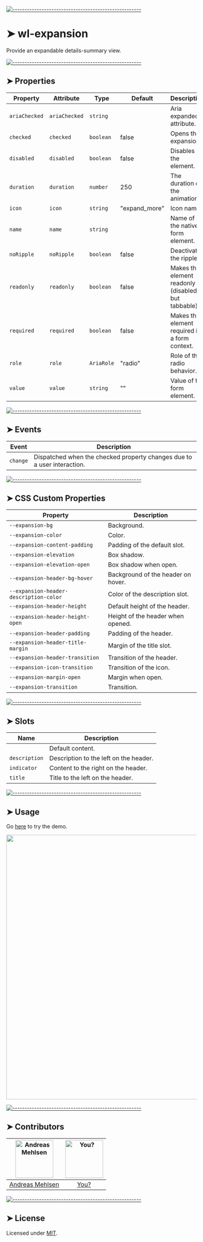 
[![-----------------------------------------------------](https://raw.githubusercontent.com/andreasbm/readme/master/assets/lines/colored.png)](#wl-expansion)

# ➤ wl-expansion

Provide an expandable details-summary view.


[![-----------------------------------------------------](https://raw.githubusercontent.com/andreasbm/readme/master/assets/lines/colored.png)](#properties)

## ➤ Properties

| Property      | Attribute     | Type       | Default       | Description                                      |
|---------------|---------------|------------|---------------|--------------------------------------------------|
| `ariaChecked` | `ariaChecked` | `string`   |               | Aria expanded attribute.                         |
| `checked`     | `checked`     | `boolean`  | false         | Opens the expansion.                             |
| `disabled`    | `disabled`    | `boolean`  | false         | Disables the element.                            |
| `duration`    | `duration`    | `number`   | 250           | The duration of the animations.                  |
| `icon`        | `icon`        | `string`   | "expand_more" | Icon name.                                       |
| `name`        | `name`        | `string`   |               | Name of the native form element.                 |
| `noRipple`    | `noRipple`    | `boolean`  | false         | Deactivates the ripple.                          |
| `readonly`    | `readonly`    | `boolean`  | false         | Makes the element readonly (disabled but tabbable) |
| `required`    | `required`    | `boolean`  | false         | Makes the element required in a form context.    |
| `role`        | `role`        | `AriaRole` | "radio"       | Role of the radio behavior.                      |
| `value`       | `value`       | `string`   | ""            | Value of the form element.                       |


[![-----------------------------------------------------](https://raw.githubusercontent.com/andreasbm/readme/master/assets/lines/colored.png)](#events)

## ➤ Events

| Event    | Description                                      |
|----------|--------------------------------------------------|
| `change` | Dispatched when the checked property changes due to a user interaction. |


[![-----------------------------------------------------](https://raw.githubusercontent.com/andreasbm/readme/master/assets/lines/colored.png)](#css-custom-properties)

## ➤ CSS Custom Properties

| Property                               | Description                        |
|----------------------------------------|------------------------------------|
| `--expansion-bg`                       | Background.                        |
| `--expansion-color`                    | Color.                             |
| `--expansion-content-padding`          | Padding of the default slot.       |
| `--expansion-elevation`                | Box shadow.                        |
| `--expansion-elevation-open`           | Box shadow when open.              |
| `--expansion-header-bg-hover`          | Background of the header on hover. |
| `--expansion-header-description-color` | Color of the description slot.     |
| `--expansion-header-height`            | Default height of the header.      |
| `--expansion-header-height-open`       | Height of the header when opened.  |
| `--expansion-header-padding`           | Padding of the header.             |
| `--expansion-header-title-margin`      | Margin of the title slot.          |
| `--expansion-header-transition`        | Transition of the header.          |
| `--expansion-icon-transition`          | Transition of the icon.            |
| `--expansion-margin-open`              | Margin when open.                  |
| `--expansion-transition`               | Transition.                        |


[![-----------------------------------------------------](https://raw.githubusercontent.com/andreasbm/readme/master/assets/lines/colored.png)](#slots)

## ➤ Slots

| Name          | Description                            |
|---------------|----------------------------------------|
|               | Default content.                       |
| `description` | Description to the left on the header. |
| `indicator`   | Content to the right on the header.    |
| `title`       | Title to the left on the header.       |



[![-----------------------------------------------------](https://raw.githubusercontent.com/andreasbm/readme/master/assets/lines/colored.png)](#usage)

## ➤ Usage

Go [here](https://weightless.dev/elements/expansion) to try the demo.

<a href="https://weightless.dev/elements/expansion" align="center">
  <img src="https://raw.githubusercontent.com/andreasbm/elements/master/screenshots/wl-expansion.png" width="700" />
</a>


[![-----------------------------------------------------](https://raw.githubusercontent.com/andreasbm/readme/master/assets/lines/colored.png)](#contributors)

## ➤ Contributors
	

| [<img alt="Andreas Mehlsen" src="https://avatars1.githubusercontent.com/u/6267397?s=460&v=4" width="100">](https://twitter.com/andreasmehlsen) | [<img alt="You?" src="https://joeschmoe.io/api/v1/random" width="100">](https://github.com/andreasbm/weightless/blob/master/CONTRIBUTING.md) |
|:--------------------------------------------------:|:--------------------------------------------------:|
| [Andreas Mehlsen](https://twitter.com/andreasmehlsen) | [You?](https://github.com/andreasbm/weightless/blob/master/CONTRIBUTING.md) |


[![-----------------------------------------------------](https://raw.githubusercontent.com/andreasbm/readme/master/assets/lines/colored.png)](#license)

## ➤ License
	
Licensed under [MIT](https://opensource.org/licenses/MIT).